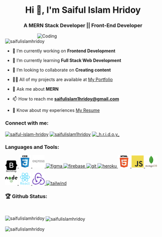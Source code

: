 
<h1 align="center">Hi 👋, I'm Saiful Islam Hridoy</h1>
<h3 align="center">A MERN Stack Developer || Front-End Developer</h3>
<img align="right" alt="Coding" width="400" src="https://cdn.dribbble.com/users/1162077/screenshots/3848914/programmer.gif"></img>

<p align="left"> <img src="https://komarev.com/ghpvc/?username=saifulislamhridoy&label=Profile%20views&color=0e75b6&style=flat" alt="saifulislamhridoy" /> </p>

- 🔭 I’m currently working on **Frontend Development**

- 🌱 I’m currently learning **Full Stack Web Development**

- 👯 I’m looking to collaborate on **Creating content**

- 👨‍💻 All of my projects are available at [My Portfolio](https://my-portfolio-7ab18.web.app/)

- 💬 Ask me about **MERN**

- 📫 How to reach me **saifulislam1hridoy@gmail.com**

- 📄 Know about my experiences [My Resume](https://drive.google.com/file/d/1kMdVct5onxkmy4mKdNfSP5xdGLLXUxOD/view?usp=sharing)

<h3 align="left">Connect with me:</h3>
<p align="left">
<a href="https://linkedin.com/in/saiful-islam-hridoy" target="blank"><img align="center" src="https://raw.githubusercontent.com/rahuldkjain/github-profile-readme-generator/master/src/images/icons/Social/linked-in-alt.svg" alt="saiful-islam-hridoy" height="30" width="40" /></a>
<a href="https://fb.com/saifulislam1hridoy" target="blank"><img align="center" src="https://raw.githubusercontent.com/rahuldkjain/github-profile-readme-generator/master/src/images/icons/Social/facebook.svg" alt="saifulislam1hridoy" height="30" width="40" /></a>
<a href="https://instagram.com/saifulislamhridoy_" target="blank"><img align="center" src="https://raw.githubusercontent.com/rahuldkjain/github-profile-readme-generator/master/src/images/icons/Social/instagram.svg" alt="_h.r.i.d.o.y_" height="30" width="40" /></a>
</p>

<h3 align="left">Languages and Tools:</h3>
<p align="left"> <a href="https://getbootstrap.com" target="_blank" rel="noreferrer"> <img img align="center" src="https://raw.githubusercontent.com/devicons/devicon/master/icons/bootstrap/bootstrap-plain-wordmark.svg" alt="bootstrap" width="40" height="40"/> </a> <a href="https://www.w3schools.com/css/" target="_blank" rel="noreferrer"> <img src="https://raw.githubusercontent.com/devicons/devicon/master/icons/css3/css3-original-wordmark.svg" alt="css3" width="40" height="40"/> </a> <a href="https://expressjs.com" target="_blank" rel="noreferrer"> <img src="https://raw.githubusercontent.com/devicons/devicon/master/icons/express/express-original-wordmark.svg" alt="express" width="40" height="40"/> </a> <a href="https://www.figma.com/" target="_blank" rel="noreferrer"> <img src="https://www.vectorlogo.zone/logos/figma/figma-icon.svg" alt="figma" width="40" height="40"/> </a> <a href="https://firebase.google.com/" target="_blank" rel="noreferrer"> <img src="https://www.vectorlogo.zone/logos/firebase/firebase-icon.svg" alt="firebase" width="40" height="40"/> </a> <a href="https://git-scm.com/" target="_blank" rel="noreferrer"> <img src="https://www.vectorlogo.zone/logos/git-scm/git-scm-icon.svg" alt="git" width="40" height="40"/> </a> <a href="https://heroku.com" target="_blank" rel="noreferrer"> <img src="https://www.vectorlogo.zone/logos/heroku/heroku-icon.svg" alt="heroku" width="40" height="40"/> </a> <a href="https://www.w3.org/html/" target="_blank" rel="noreferrer"> <img src="https://raw.githubusercontent.com/devicons/devicon/master/icons/html5/html5-original-wordmark.svg" alt="html5" width="40" height="40"/> </a> <a href="https://developer.mozilla.org/en-US/docs/Web/JavaScript" target="_blank" rel="noreferrer"> <img src="https://raw.githubusercontent.com/devicons/devicon/master/icons/javascript/javascript-original.svg" alt="javascript" width="40" height="40"/> </a> <a href="https://www.mongodb.com/" target="_blank" rel="noreferrer"> <img src="https://raw.githubusercontent.com/devicons/devicon/master/icons/mongodb/mongodb-original-wordmark.svg" alt="mongodb" width="40" height="40"/> </a> <a href="https://nodejs.org" target="_blank" rel="noreferrer"> <img src="https://raw.githubusercontent.com/devicons/devicon/master/icons/nodejs/nodejs-original-wordmark.svg" alt="nodejs" width="40" height="40"/> </a> <a href="https://reactjs.org/" target="_blank" rel="noreferrer"> <img src="https://raw.githubusercontent.com/devicons/devicon/master/icons/react/react-original-wordmark.svg" alt="react" width="40" height="40"/> </a> <a href="https://redux.js.org" target="_blank" rel="noreferrer"> <img src="https://raw.githubusercontent.com/devicons/devicon/master/icons/redux/redux-original.svg" alt="redux" width="40" height="40"/> </a> <a href="https://tailwindcss.com/" target="_blank" rel="noreferrer"> <img src="https://www.vectorlogo.zone/logos/tailwindcss/tailwindcss-icon.svg" alt="tailwind" width="40" height="40"/> </a> </p>

<h3 align="left">🏆 Github Status:</h3>
</br>
<p><img align="left" src="https://github-readme-stats.vercel.app/api/top-langs?username=saifulislamhridoy&show_icons=true&locale=en&layout=compact" alt="saifulislamhridoy" /></p>

<p>&nbsp;<img align="center" src="https://github-readme-stats.vercel.app/api?username=saifulislamhridoy&show_icons=true&locale=en" alt="saifulislamhridoy" /></p>

<p><img align="center" src="https://github-readme-streak-stats.herokuapp.com/?user=saifulislamhridoy&" alt="saifulislamhridoy" /></p>
